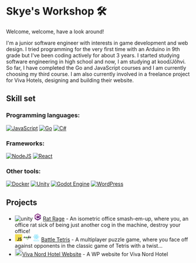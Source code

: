 # Skye's Workshop  🛠️
Welcome, welcome, have a look around!

I'm a junior software engineer with interests in game development and web design. I tried programming for the very first time with an Arduino in 9th grade but I've been coding actively for about 3 years. I started studying software engineering in high school and now, I am studying at kood/Jõhvi. So far, I have completed the Go and JavaScript courses and I am currently choosing my third course. I am also currently involved in a freelance project for Viva Hotels, designing and building their website.

## Skill set
### Programming languages:
[![JavaScript](https://img.shields.io/badge/JavaScript-F7DF1E?logo=javascript&logoColor=000)](https://developer.mozilla.org/en-US/docs/Web/JavaScript)
[![Go](https://img.shields.io/badge/Go-%2300ADD8.svg?&logo=go&logoColor=white)](https://go.dev)
[![C#](https://custom-icon-badges.demolab.com/badge/C%23-9179E4.svg?logo=cshrp&logoColor=white)](https://learn.microsoft.com/en-us/dotnet/csharp/tour-of-csharp/)
### Frameworks:
[![NodeJS](https://img.shields.io/badge/Node.js-6DA55F?logo=node.js&logoColor=white)](https://nodejs.org/en)
[![React](https://img.shields.io/badge/React-%2320232a.svg?logo=react&logoColor=%2361DAFB)](https://react.dev)
### Other tools:
[![Docker](https://img.shields.io/badge/Docker-2496ED?logo=docker&logoColor=fff)](https://www.docker.com)
[![Unity](https://img.shields.io/badge/Unity-%23000000.svg?logo=unity&logoColor=white)](https://unity.com)
[![Godot Engine](https://img.shields.io/badge/Godot-%23FFFFFF.svg?logo=godot-engine)](https://godotengine.org)
[![WordPress](https://img.shields.io/badge/WordPress-%2321759B.svg?logo=wordpress&logoColor=white)](https://wordpress.com)


## Projects
- <img src="https://www.vectorlogo.zone/logos/unity3d/unity3d-icon.svg" alt="unity" width="20" height="20"/> <img src="https://raw.githubusercontent.com/devicons/devicon/master/icons/csharp/csharp-original.svg" alt="csharp" width="20" height="20"/> [Rat Rage](https://github.com/AnotherSkye2/rat_rage) - An isometric office smash-em-up, where you, an office rat sick of being just another cog in the machine, destroy your office! 
- <img src="https://raw.githubusercontent.com/devicons/devicon/master/icons/javascript/javascript-original.svg" alt="javascript" width="20" height="20"/> <img src="https://raw.githubusercontent.com/devicons/devicon/master/icons/nodejs/nodejs-original-wordmark.svg" alt="nodejs" width="20" height="20"/> <img src="https://raw.githubusercontent.com/devicons/devicon/master/icons/react/react-original-wordmark.svg" alt="react" width="20" height="20"/>
[Battle Tetris](https://github.com/AnotherSkye2/battle-tetris) - A multiplayer puzzle game, where you face off against opponents in the classic game of Tetris with a twist...
- <img src="https://raw.githubusercontent.com/FortAwesome/Font-Awesome/6.x/svgs/brands/wordpress.svg" width="20" height="20">[Viva Nord Hotel Website](https://vivahotels.ee) - A WP website for Viva Nord Hotel
  
<link rel="stylesheet" href="https://cdnjs.cloudflare.com/ajax/libs/font-awesome/4.7.0/css/font-awesome.min.css">
